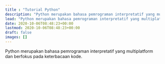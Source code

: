 ```yaml
---
title : "Tutorial Python"
description: "Python merupakan bahasa pemrograman interpretatif yang multiplatform dan berfokus pada keterbacaan kode."
lead: "Python merupakan bahasa pemrograman interpretatif yang multiplatform dan berfokus pada keterbacaan kode."
date: 2020-10-06T08:48:23+00:00
lastmod: 2020-10-06T08:48:23+00:00
draft: false
images: []
---
```

Python merupakan bahasa pemrograman interpretatif yang multiplatform dan berfokus pada keterbacaan kode.